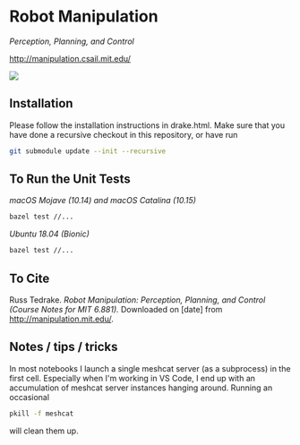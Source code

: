 # Robot Manipulation

_Perception, Planning, and Control_

<http://manipulation.csail.mit.edu/>

![](https://github.com/RussTedrake/manipulation/workflows/CI/badge.svg)

## Installation

Please follow the installation instructions in drake.html.  Make sure that you have done a recursive checkout in this repository, or have run

```bash
git submodule update --init --recursive
```

## To Run the Unit Tests

_macOS Mojave (10.14) and macOS Catalina (10.15)_

```zsh
bazel test //...
```

_Ubuntu 18.04 (Bionic)_

```bash
bazel test //...
```

## To Cite

Russ Tedrake. _Robot Manipulation: Perception, Planning, and Control (Course
Notes for MIT 6.881)._ Downloaded on [date] from <http://manipulation.mit.edu/>.


## Notes / tips / tricks

In most notebooks I launch a single meshcat server (as a subprocess) in the first cell.  Especially when I'm working in VS Code, I end up with an accumulation of meshcat server instances hanging around.  Running an occasional
```bash
pkill -f meshcat
```
will clean them up.
